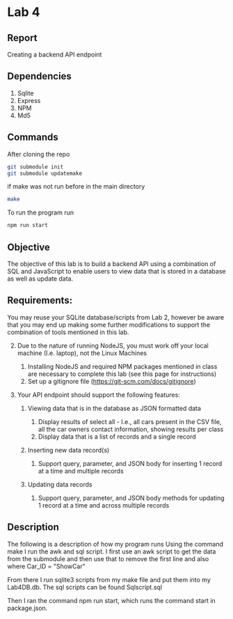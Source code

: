 # Lab 4

## Report

Creating a backend API endpoint

## Dependencies

1. Sqlite
2. Express
3. NPM
4. Md5

## Commands
After cloning the repo 
``` bash
git submodule init
git submodule updatemake
```
if make was not run before in the main directory

``` bash
make
```

To run the program run

``` bash
npm run start
```


## Objective

The objective of this lab is to build a backend API using a combination of SQL and JavaScript to enable users to view data that is stored in a database as well as update data.

## Requirements:

You may reuse your SQLite database/scripts from Lab 2, however be aware that you may end up making some further modifications to support the combination of tools mentioned in this lab.

2. Due to the nature of running NodeJS, you must work off your local machine (I.e. laptop), not the Linux Machines
    1. Installing NodeJS and required NPM packages mentioned in class are necessary to complete this lab (see this page for instructions) 
    2. Set up a gitignore file (https://git-scm.com/docs/gitignore)

4. Your API endpoint should support the following features:
    1. Viewing data that is in the database as JSON formatted data
        1. Display results of select all - I.e., all cars present in the CSV file, all the car owners contact information, showing results per class
        2. Display data that is a list of records and a single record

    2. Inserting new data record(s)
        1. Support query, parameter, and JSON body for inserting 1 record at a time and multiple records
    3. Updating data records
        1. Support query, parameter, and JSON body methods for updating 1 record at a time and across multiple records

## Description

The following is a description of how my program runs
Using the command make I run the awk and sql script.
I first use an awk script to get the data from the submodule and then use that to remove the first line and also where Car_ID = "ShowCar"

From there I run sqlite3 scripts from my make file and put them into my Lab4DB.db. The sql scripts can be found Sqlscript.sql

Then I ran the command npm run start, which runs the command start in package.json.